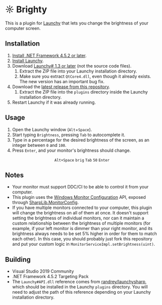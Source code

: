 ☼ Brighty
=======

This is a plugin for [Launchy](https://www.launchy.net/) that lets you change the brightness of your computer screen.

## Installation
1. [Install .NET Framework 4.5.2 or later](https://dotnet.microsoft.com/download/dotnet-framework).
1. [Install Launchy](https://www.launchy.net/download.php#windows).
1. Download [Launchy# 1.3 or later](https://github.com/randrey/launchysharp/releases) (not the source code files).
    1. Extract the ZIP file into your Launchy installation directory.
    1. Make sure you extract `QtCore4.dll`, even though it already exists. The new version has an important bug fix.
1. Download the [latest release from this repository](https://github.com/Aldaviva/Brighty/releases).
    1. Extract the ZIP file into the `plugins` directory inside the Launchy installation directory.
1. Restart Launchy if it was already running.

## Usage
1. Open the Launchy window (`Alt`+`Space`).
1. Start typing `Brightness`, pressing `Tab` to autocomplete it.
1. Type in a percentage for the desired brightness of the screen, as an integer between `0` and `100`.
1. Press `Enter`, and your monitor's brightness should change.

<p align="center"><code>Alt+Space</code> <code>brig</code> <code>Tab</code> <code>50</code> <code>Enter</code></p>

## Notes
- Your monitor must support DDC/CI to be able to control it from your computer.
- This plugin uses the [Windows Monitor Configuration](https://docs.microsoft.com/en-us/windows/win32/monitor/monitor-configuration?redirectedfrom=MSDN) API, exposed through [SharpLib.MonitorConfig](https://github.com/Slion/SharpLibMonitorConfig).
- If you have multiple monitors connected to your computer, this plugin will change the brightness on all of them at once. It doesn't support setting the brightness of individual monitors, nor can it maintain a custom relationship between the brightness of multiple monitors (for example, if your left monitor is dimmer than your right monitor, and its brightness always needs to be set 5% higher in order for them to match each other). In this case, you should probably just fork this repository and put your custom logic in `MonitorServiceImpl.setBrightness(uint)`.

## Building
- Visual Studio 2019 Community
- .NET Framework 4.5.2 Targeting Pack
- The `Launchy#API.dll` reference comes from [randrey/launchysharp](https://github.com/randrey/launchysharp), which should be installed in the Launchy `plugins` directory. You will need to adjust the path of this reference depending on your Launchy installation directory.